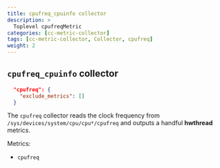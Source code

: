 ```yaml
---
title: cpufreq_cpuinfo collector
description: >
  Toplevel cpufreqMetric
categories: [cc-metric-collector]
tags: [cc-metric-collector, Collector, cpufreq]
weight: 2
---
```


## `cpufreq_cpuinfo` collector

```json
  "cpufreq": {
    "exclude_metrics": []
  }
```

The `cpufreq` collector reads the clock frequency from `/sys/devices/system/cpu/cpu*/cpufreq` and outputs a handful **hwthread** metrics.

Metrics:

* `cpufreq`
